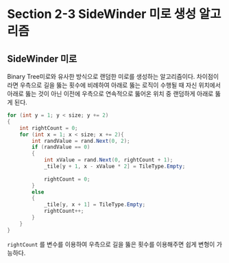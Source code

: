 # Section 2-3 SideWinder 미로 생성 알고리즘
## SideWinder 미로

Binary Tree미로와 유사한 방식으로 랜덤한 미로를 생성하는 알고리즘이다. 차이점이라면 우측으로 길을 뚫는 횟수에 비례하여 아래로 뚫는 로직이 수행될 때 자신 위치에서 아래로 뚫는 것이 아닌 이전에 우측으로 연속적으로 뚫어온 위치 중 랜덤하게 아래로 뚫게 된다. 

```csharp
for (int y = 1; y < size; y += 2)
{
	int rightCount = 0;
	for (int x = 1; x < size; x += 2){
		int randValue = rand.Next(0, 2);
		if (randValue == 0)
		{
			int xValue = rand.Next(0, rightCount + 1);
			_tile[y + 1, x - xValue * 2] = TileType.Empty;
		
			rightCount = 0;
		}
		else
		{
			_tile[y, x + 1] = TileType.Empty;
			rightCount++;
		}
	}	
}
```

`rightCount` 를 변수를 이용하여 우측으로 길을 뚫은 횟수를 이용해주면 쉽게 변형이 가능하다.